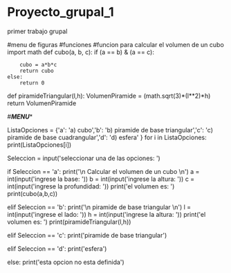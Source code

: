 # Proyecto_grupal_1
primer trabajo grupal

#menu de figuras
#funciones
#funcion para calcular el volumen de un cubo
import math
def cubo(a, b, c):
	if (a == b) & (a == c):
		
		cubo = a*b*c
		return cubo
	else:
		return 0

def piramideTriangular(l,h):
	VolumenPiramide = (math.sqrt(3)*(l**2)*h)
	return VolumenPiramide

#*******MENU********
	 
ListaOpciones = {'a': 'a) cubo','b': 'b) piramide de base triangular','c': 'c) piramide de base cuadrangular','d': 'd) esfera' }
for i in ListaOpciones: 
    print(ListaOpciones[i])

Seleccion = input('seleccionar una de las opciones: ')

if Seleccion == 'a':
	print('\n Calcular el volumen de un cubo \n')
	a = int(input('ingrese la base: '))
	b = int(input('ingrese la altura: '))
	c = int(input('ingrese la profundidad: '))
	print('el volumen es: ')
	print(cubo(a,b,c))

elif Seleccion == 'b':
	print('\n piramide de base triangular \n')
	l = int(input('ingrese el lado: '))
	h = int(input('ingrese la altura: '))
	print('el volumen es: ')
	print(piramideTriangular(l,h))

elif Seleccion == 'c':
	print('piramide de base triangular')

elif Seleccion == 'd':
	print('esfera')

else:
	print('esta opcion no esta definida')

